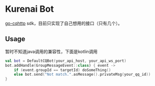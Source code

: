 # Kurenai Bot

[go-cqhttp](https://github.com/Mrs4s/go-cqhttp) sdk，目前只实现了自己想用的接口（只有几个）。

## Usage

暂时不知道java调用的兼容性，下面是kotlin调用

```kotlin
val bot = DefaultCQBot(your_api_host, your_api_ws_port)
bot.addHandle(GroupMessageEvent::class) { event ->
    if (event.groupId == targetId) doSomeThing()
    else bot.send("Not match.".asMessage().privateMsg(your_qq_id))
}
```